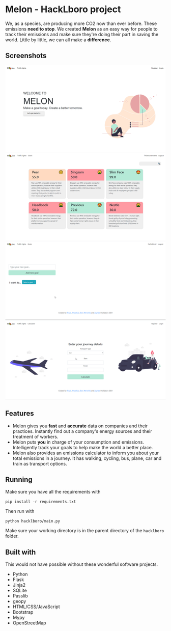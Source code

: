# Melon - HackLboro project

We, as a species, are producing more CO2 now than ever before. These emissions **need to stop**. We created **Melon** as
an easy way for people to track their emissions and make sure they're doing their part in saving the world. Little by
little, we can all make a **difference**.

## Screenshots

<img src="images/home.png">

<img src="images/traffic.png">

<img src="images/goals.gif">

<img src="images/calculator.gif">

## Features

* Melon gives you **fast** and **accurate** data on companies and their practices. Instantly find out a company's energy
sources and their treatment of workers.
* Melon puts **you** in charge of your consumption and emissions. Intelligently track your goals to help make the
world a better place.
* Melon also provides an emissions calculator to inform you about your total emissions in a journey.
It has walking, cycling, bus, plane, car and train as transport options.

## Running

Make sure you have all the requirements with
```
pip install -r requirements.txt
```

Then run with
```
python hacklboro/main.py
```

Make sure your working directory is in the parent directory of the `hacklboro` folder.

## Built with
This would not have possible without these wonderful software projects.

* Python
* Flask
* Jinja2
* SQLite
* Passlib
* geopy
* HTML/CSS/JavaScript
* Bootstrap
* Mypy
* OpenStreetMap
